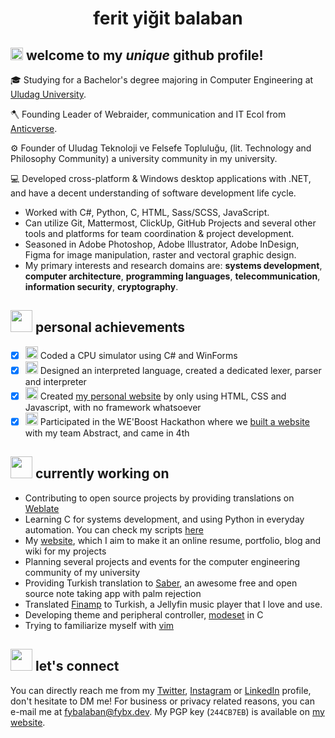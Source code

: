 <h1 align="center">ferit yiğit balaban</h1>

## <img src="https://raw.githubusercontent.com/fybx/fybx/main/welcome.gif" width="20px" height="20px"/> welcome to my *unique* github profile!

🎓 Studying for a Bachelor's degree majoring in Computer Engineering at [Uludag University][uni].

🪓 Founding Leader of Webraider, communication and IT Ecol from [Anticverse][av].

⚙️ Founder of Uludag Teknoloji ve Felsefe Topluluğu, (lit. Technology and Philosophy Community) a university community in my university.

💻 Developed cross-platform & Windows desktop applications with .NET, and have a decent understanding of software development life cycle.
- Worked with C#, Python, C, HTML, Sass/SCSS, JavaScript. 
- Can utilize Git, Mattermost, ClickUp, GitHub Projects and several other tools and platforms for team coordination & project development.
- Seasoned in Adobe Photoshop, Adobe Illustrator, Adobe InDesign, Figma for image manipulation, raster and vectoral graphic design.
- My primary interests and research domains are: **systems development**, **computer architecture**, **programming languages**, **telecommunication**, **information security**, **cryptography**.

## <img src="https://raw.githubusercontent.com/fybx/fybx/main/sparkles.gif" width="35px" height="35px"/> personal achievements

 - [x] <img src="https://img.icons8.com/fluency/48/000000/smartphone-cpu.png" width="20px"/> Coded a CPU simulator using C# and WinForms
 - [x] <img src="https://img.icons8.com/fluency/48/000000/source-code.png" width="20px"/> Designed an interpreted language, created a dedicated lexer, parser and interpreter
 - [x] <img src="https://img.icons8.com/fluency/48/000000/web-design.png" width="20px"/> Created [my personal website][blog] by only using HTML, CSS and Javascript, with no framework whatsoever
 - [x] <img src="https://img.icons8.com/fluency/48/000000/trophy.png" width="20px"/> Participated in the WE'Boost Hackathon where we [built a website][weboost] with my team Abstract, and came in 4th

## <img src="https://raw.githubusercontent.com/fybx/fybx/main/sprout.gif" width="35px" height="35px"/> currently working on

 - Contributing to open source projects by providing translations on [Weblate](https://hosted.weblate.org/user/fyb/)
 - Learning C for systems development, and using Python in everyday automation. You can check my scripts [here][scripts]
 - My [website][blog], which I aim to make it an online resume, portfolio, blog and wiki for my projects
 - Planning several projects and events for the computer engineering community of my university
 - Providing Turkish translation to [Saber][saber], an awesome free and open source note taking app with palm rejection
 - Translated [Finamp][finamp] to Turkish, a Jellyfin music player that I love and use.
 - Developing theme and peripheral controller, [modeset][ms] in C
 - Trying to familiarize myself with [vim][vimrepo]

## <img src="https://raw.githubusercontent.com/fybx/fybx/main/compass.webp" width="35px" height="35px"> let's connect

You can directly reach me from my [Twitter][tw], [Instagram][ig] or [LinkedIn][in] profile, don't hesitate to DM me! For business or privacy related reasons, you can e-mail me at [fybalaban@fybx.dev][mail]. My PGP key (`244CB7EB`) is available on [my website][blog].

 [vimrepo]: https://github.com/vim/vim
 [scripts]: https://github.com/fybx/scripts
 [crypton]: https://github.com/fybx/crypton
 [weboost]: https://github.com/fybx/weboost2022 "Repository of hackathon submission"
 [blog]: https://fybx.dev "My personal website"
 [tw]: https://twitter.com/fybalaban "My Twitter profile"
 [ig]: https://instagram.com/ferityigitbalaban "My Instagram profile"
 [in]: https://www.linkedin.com/in/fybx "My LinkedIn profile"
 [mail]: mailto:fybalaban@fybx.dev "Send me an email!"
 [uni]: http://uludag.edu.tr "Website of my university"
 [okuldakicom]: https://okuldaki.com "okuldaki.com Homepage"
 [av]: https://anticverse.com
 [saber]: https://github.com/adil192/saber
 [ms]: https://github.com/fybx/modeset
 [finamp]: https://github.com/jmshrv/finamp "The Finamp project"
